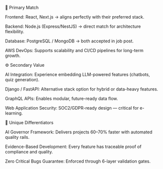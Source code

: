 🎯 Primary Match

Frontend: React, Next.js → aligns perfectly with their preferred stack.

Backend: Node.js (Express/NestJS) → direct match for architecture flexibility.

Database: PostgreSQL / MongoDB → both accepted in job post.

AWS DevOps: Supports scalability and CI/CD pipelines for long-term growth.

⚙️ Secondary Value

AI Integration: Experience embedding LLM-powered features (chatbots, quiz generation).

Django / FastAPI: Alternative stack option for hybrid or data-heavy features.

GraphQL APIs: Enables modular, future-ready data flow.

Web Application Security: SOC2/GDPR-ready design — critical for e-learning.

💎 Unique Differentiators

AI Governor Framework: Delivers projects 60–70% faster with automated quality rails.

Evidence-Based Development: Every feature has traceable proof of compliance and quality.

Zero Critical Bugs Guarantee: Enforced through 6-layer validation gates.